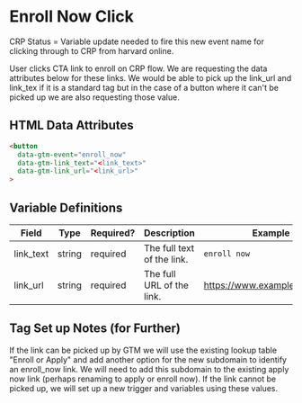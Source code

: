 # Enroll Now Click

CRP Status = Variable update needed to fire this new event name for clicking through to CRP from harvard online.

User clicks  CTA link to enroll on CRP flow. We are requesting the data attributes below for these links. We would be able to pick up the link_url and link_tex if it is a standard <a> tag but in the case of a button where it can't be picked up we are also requesting those value.


## HTML Data Attributes

```html
<button
  data-gtm-event="enroll_now"
  data-gtm-link_text="<link_text>"
  data-gtm-link_url="<link_url>"
>
```

## Variable Definitions

|Field|Type|Required?|Description|Example|
| --- | --- | --- | --- | --- |
|link_text|string|required|The full text of the link.|`enroll now`|
|link_url|string|required|The full URL of the link.|https://www.example.com/form|


## Tag Set up Notes (for Further)
If the link can be picked up by GTM we will use the existing lookup table "Enroll or Apply" and add another option for the new subdomain to identify an enroll_now link. We will need to add this subdomain to the existing apply now link (perhaps renaming to apply or enroll now). If the link cannot be picked up, we will set up a new trigger and variables using these values.
